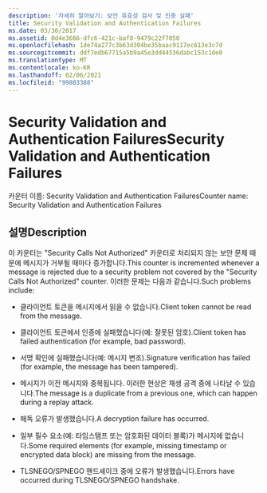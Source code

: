 ```yaml
---
description: '자세히 알아보기: 보안 유효성 검사 및 인증 실패'
title: Security Validation and Authentication Failures
ms.date: 03/30/2017
ms.assetid: 0d4e3666-dfc6-421c-baf8-9479c22f7050
ms.openlocfilehash: 1de74a277c3b63d304be35baac9117ec613e3c7d
ms.sourcegitcommit: ddf7edb67715a5b9a45e3dd44536dabc153c1de0
ms.translationtype: MT
ms.contentlocale: ko-KR
ms.lasthandoff: 02/06/2021
ms.locfileid: "99803388"
---
```

# <a name="security-validation-and-authentication-failures"></a><span data-ttu-id="6b05e-103">Security Validation and Authentication Failures</span><span class="sxs-lookup"><span data-stu-id="6b05e-103">Security Validation and Authentication Failures</span></span>

<span data-ttu-id="6b05e-104">카운터 이름: Security Validation and Authentication Failures</span><span class="sxs-lookup"><span data-stu-id="6b05e-104">Counter name: Security Validation and Authentication Failures</span></span>  
  
## <a name="description"></a><span data-ttu-id="6b05e-105">설명</span><span class="sxs-lookup"><span data-stu-id="6b05e-105">Description</span></span>  

 <span data-ttu-id="6b05e-106">이 카운터는 "Security Calls Not Authorized" 카운터로 처리되지 않는 보안 문제 때문에 메시지가 거부될 때마다 증가합니다.</span><span class="sxs-lookup"><span data-stu-id="6b05e-106">This counter is incremented whenever a message is rejected due to a security problem not covered by the "Security Calls Not Authorized" counter.</span></span> <span data-ttu-id="6b05e-107">이러한 문제는 다음과 같습니다.</span><span class="sxs-lookup"><span data-stu-id="6b05e-107">Such problems include:</span></span>  
  
- <span data-ttu-id="6b05e-108">클라이언트 토큰을 메시지에서 읽을 수 없습니다.</span><span class="sxs-lookup"><span data-stu-id="6b05e-108">Client token cannot be read from the message.</span></span>  
  
- <span data-ttu-id="6b05e-109">클라이언트 토큰에서 인증에 실패했습니다(예: 잘못된 암호).</span><span class="sxs-lookup"><span data-stu-id="6b05e-109">Client token has failed authentication (for example, bad password).</span></span>  
  
- <span data-ttu-id="6b05e-110">서명 확인에 실패했습니다(예: 메시지 변조).</span><span class="sxs-lookup"><span data-stu-id="6b05e-110">Signature verification has failed (for example, the message has been tampered).</span></span>  
  
- <span data-ttu-id="6b05e-111">메시지가 이전 메시지와 중복됩니다. 이러한 현상은 재생 공격 중에 나타날 수 있습니다.</span><span class="sxs-lookup"><span data-stu-id="6b05e-111">The message is a duplicate from a previous one, which can happen during a replay attack.</span></span>  
  
- <span data-ttu-id="6b05e-112">해독 오류가 발생했습니다.</span><span class="sxs-lookup"><span data-stu-id="6b05e-112">A decryption failure has occurred.</span></span>  
  
- <span data-ttu-id="6b05e-113">일부 필수 요소(예: 타임스탬프 또는 암호화된 데이터 블록)가 메시지에 없습니다.</span><span class="sxs-lookup"><span data-stu-id="6b05e-113">Some required elements (for example, missing timestamp or encrypted data block) are missing from the message.</span></span>  
  
- <span data-ttu-id="6b05e-114">TLSNEGO/SPNEGO 핸드셰이크 중에 오류가 발생했습니다.</span><span class="sxs-lookup"><span data-stu-id="6b05e-114">Errors have occurred during TLSNEGO/SPNEGO handshake.</span></span>
